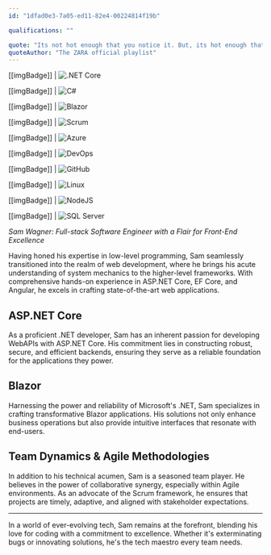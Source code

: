 ```yaml
---
id: "1dfad0e3-7a05-ed11-82e4-00224814f19b"

qualifications: ""

quote: "Its not hot enough that you notice it. But, its hot enough that its a vibe"
quoteAuthor: "The ZARA official playlist"
---
```


[[imgBadge]]
| ![.NET Core](../badges/Developer-dotnet-core.png)

[[imgBadge]]
| ![C#](../badges/Developer-c-sharp.png)

[[imgBadge]]
| ![Blazor](../badges/Developer-blazor.png)

[[imgBadge]]
| ![Scrum](../badges/Business-scrum.png)

[[imgBadge]]
| ![Azure](../badges/Business-microsoft-azure.png)

[[imgBadge]]
| ![DevOps](../badges/Developer-devops.png)

[[imgBadge]]
| ![GitHub](../badges/Developer-github.png)

[[imgBadge]]
| ![Linux](../badges/Developer-linux.png)

[[imgBadge]]
| ![NodeJS](../badges/Developer-node-js.png)

[[imgBadge]]
| ![SQL Server](../badges/Developer-sql-server.png)

*Sam Wagner: Full-stack Software Engineer with a Flair for Front-End Excellence*

Having honed his expertise in low-level programming, Sam seamlessly transitioned into the realm of web development, where he brings his acute understanding of system mechanics to the higher-level frameworks. With comprehensive hands-on experience in ASP.NET Core, EF Core, and Angular, he excels in crafting state-of-the-art web applications.

## ASP.NET Core
As a proficient .NET developer, Sam has an inherent passion for developing WebAPIs with ASP.NET Core. His commitment lies in constructing robust, secure, and efficient backends, ensuring they serve as a reliable foundation for the applications they power.

## Blazor
Harnessing the power and reliability of Microsoft's .NET, Sam specializes in crafting transformative Blazor applications. His solutions not only enhance business operations but also provide intuitive interfaces that resonate with end-users.

## Team Dynamics & Agile Methodologies
In addition to his technical acumen, Sam is a seasoned team player. He believes in the power of collaborative synergy, especially within Agile environments. As an advocate of the Scrum framework, he ensures that projects are timely, adaptive, and aligned with stakeholder expectations.

---

In a world of ever-evolving tech, Sam remains at the forefront, blending his love for coding with a commitment to excellence. Whether it's exterminating bugs or innovating solutions, he's the tech maestro every team needs.
